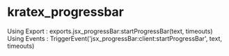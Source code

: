# kratex_progressbar
Using Export : exports.jsx_progressBar:startProgressBar(text, timeouts) Using Events : TriggerEvent('jsx_progressBar:client:startProgressBar', text, timeouts)
